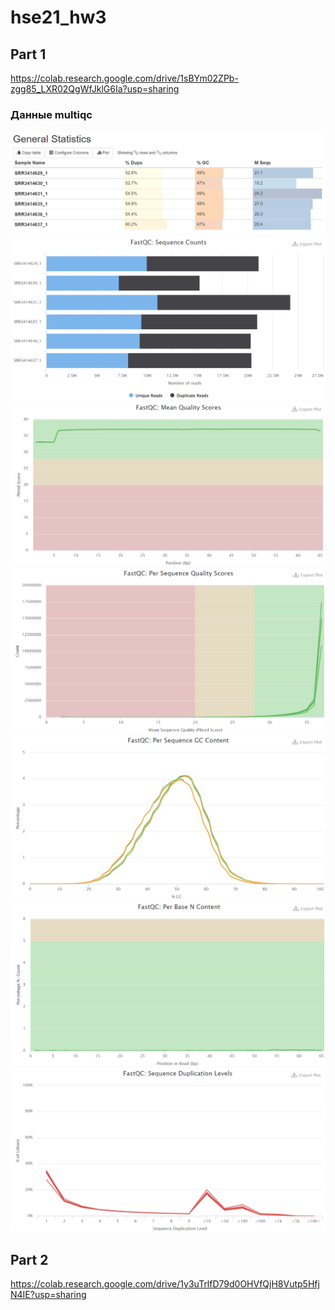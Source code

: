 # hse21_hw3

## Part 1

https://colab.research.google.com/drive/1sBYm02ZPb-zgg85_LXR02QgWfJklG6Ia?usp=sharing

### Данные multiqc

![](img/multi1.png)
![](img/multi2.png)
![](img/multi3.png)
![](img/multi4.png)
![](img/multi5.png)
![](img/multi6.png)
![](img/multi7.png)


## Part 2

https://colab.research.google.com/drive/1y3uTrlfD79d0OHVfQjH8Vutp5HfjN4IE?usp=sharing

